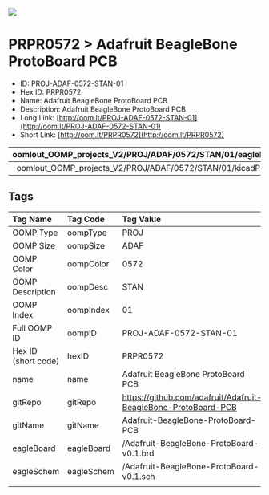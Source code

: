 


  
![][im]
# PRPR0572 > Adafruit BeagleBone ProtoBoard PCB

- ID: PROJ-ADAF-0572-STAN-01
- Hex ID: PRPR0572
- Name: Adafruit BeagleBone ProtoBoard PCB
- Description: Adafruit BeagleBone ProtoBoard PCB
- Long Link: [http://oom.lt/PROJ-ADAF-0572-STAN-01](http://oom.lt/PROJ-ADAF-0572-STAN-01)
- Short Link: [http://oom.lt/PRPR0572](http://oom.lt/PRPR0572)
  

|oomlout_OOMP_projects_V2/PROJ/ADAF/0572/STAN/01/eagleImage.png|oomlout_OOMP_projects_V2/PROJ/ADAF/0572/STAN/01/eagleSchemImage.png|oomlout_OOMP_projects_V2/PROJ/ADAF/0572/STAN/01/kicadPcb3dFront.png|oomlout_OOMP_projects_V2/PROJ/ADAF/0572/STAN/01/kicadPcb3dBack.png|
| :---: | :---: | :---: | :---: |
|oomlout_OOMP_projects_V2/PROJ/ADAF/0572/STAN/01/kicadPcb3d.png||||

## Tags
  

|Tag Name|Tag Code|Tag Value|
| :--- | :--- | :--- |
|OOMP Type|oompType|PROJ|
|OOMP Size|oompSize|ADAF|
|OOMP Color|oompColor|0572|
|OOMP Description|oompDesc|STAN|
|OOMP Index|oompIndex|01|
|Full OOMP ID|oompID|PROJ-ADAF-0572-STAN-01|
|Hex ID (short code)|hexID|PRPR0572|
|name|name|Adafruit BeagleBone ProtoBoard PCB|
|gitRepo|gitRepo|https://github.com/adafruit/Adafruit-BeagleBone-ProtoBoard-PCB|
|gitName|gitName|Adafruit-BeagleBone-ProtoBoard-PCB|
|eagleBoard|eagleBoard|/Adafruit-BeagleBone-ProtoBoard-v0.1.brd|
|eagleSchem|eagleSchem|/Adafruit-BeagleBone-ProtoBoard-v0.1.sch|
||||



[im]: PROJ/ADAF/0572/STAN/01/kicadPcb3d_450.png

